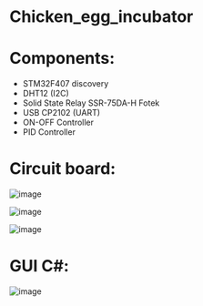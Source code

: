 # Chicken_egg_incubator

# Components:
- STM32F407 discovery
- DHT12 (I2C)
- Solid State Relay SSR-75DA-H Fotek
- USB CP2102 (UART)
- ON-OFF Controller
- PID Controller

# Circuit board:

![image](https://user-images.githubusercontent.com/69660620/116667221-21c35400-a9c6-11eb-9321-a40a0727a99e.png)

![image](https://user-images.githubusercontent.com/69660620/116667746-bc239780-a9c6-11eb-95ca-1d076398cc59.png)

![image](https://user-images.githubusercontent.com/69660620/116667761-bf1e8800-a9c6-11eb-8917-b8aceb6d2781.png)

# GUI C#:

![image](https://user-images.githubusercontent.com/69660620/116667817-cfcefe00-a9c6-11eb-83c2-7fdd91d5fad4.png)
